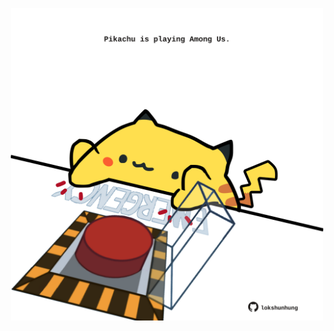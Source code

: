 <!-- built at 17/11/2023, 22:00:41 UTC -->
<p align="center">
  <img width="500" height="500" src="./ReadmeImage.svg">
</p>
